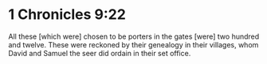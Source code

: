 # 1 Chronicles 9:22

All these [which were] chosen to be porters in the gates [were] two hundred and twelve. These were reckoned by their genealogy in their villages, whom David and Samuel the seer did ordain in their set office.